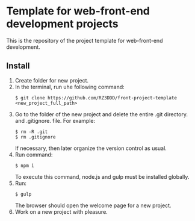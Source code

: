 # Template for web-front-end development projects
This is the repository of the project template for web-front-end development.

## Install

1. Create folder for new project.
2. In the terminal, run uhe following command:
    ```
    $ git clone https://github.com/RZ3DDD/front-project-template <new_project_full_path>
    ```
3. Go to the folder of the new project and delete the entire .git directory. and  .gitignore. file.  For example:
    ```
    $ rm -R .git
    $ rm .gitignore
    ```
    If necessary, then later organize the version control as usual.
4. Run command:
    ```
    $ npm i
    ```
    To execute this command, node.js and gulp must be installed globally.
5. Run:
    ```
    $ gulp
    ```
    The browser should open the welcome page for a new project. 
6. Work on a new project with pleasure.
